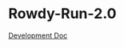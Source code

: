 # Rowdy-Run-2.0
[Development Doc](https://docs.google.com/document/d/11wzXiesll3fpOWc-HCoJz37_juTl1IohCyyVijieWW4/edit?usp=sharing)
